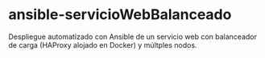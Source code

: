 # ansible-servicioWebBalanceado
Despliegue automatizado con Ansible de un servicio web con balanceador de carga (HAProxy alojado en Docker) y múltples nodos.
